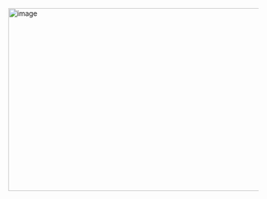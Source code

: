 <img width="875" height="369" alt="image" src="https://github.com/user-attachments/assets/1409c3c6-351d-482f-a5ee-cfc363d7b1c2" />
